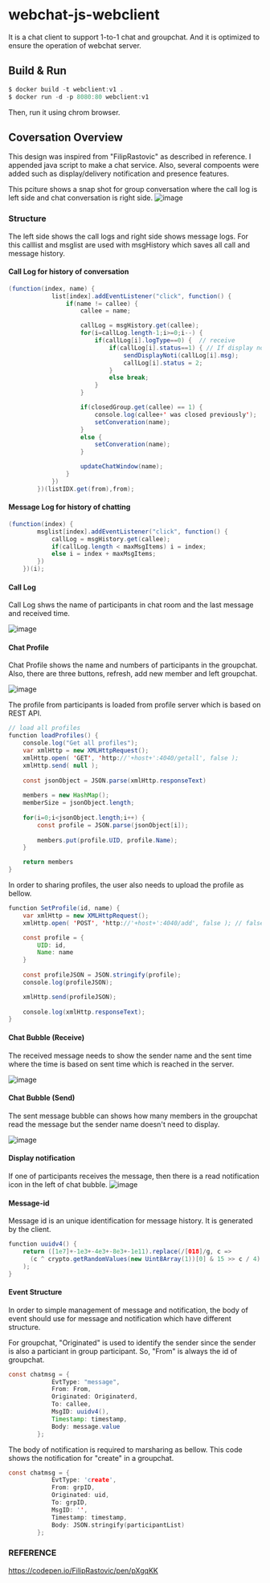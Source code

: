# webchat-js-webclient
It is a chat client to support 1-to-1 chat and groupchat.
And it is optimized to ensure the operation of webchat server.

## Build & Run
```c
$ docker build -t webclient:v1 .
$ docker run -d -p 8080:80 webclient:v1
```
Then, run it using chrom browser. 

## Coversation Overview

This design was inspired from "FilipRastovic" as described in reference.
I appended java script to make a chat service. Also, several compoents were added such as display/delivery notification and presence features. 

This pciture shows a snap shot for group conversation where the call log is left side and chat conversation is right side.
![image](https://user-images.githubusercontent.com/52392004/84659810-f4f38300-af52-11ea-9ed9-9bf4cd8cdc36.png)

### Structure

The left side shows the call logs and right side shows message logs.
For this calllist and msglist are used with msgHistory which saves all call and message history.

#### Call Log for history of conversation
```java
(function(index, name) {
            list[index].addEventListener("click", function() {
                if(name != callee) {
                    callee = name;

                    callLog = msgHistory.get(callee);                   
                    for(i=callLog.length-1;i>=0;i--) {
                        if(callLog[i].logType==0) {  // receive
                            if(callLog[i].status==1) { // If display notification needs to send
                                sendDisplayNoti(callLog[i].msg);
                                callLog[i].status = 2;
                            }
                            else break;
                        }
                    }

                    if(closedGroup.get(callee) == 1) {
                        console.log(callee+' was closed previously');
                        setConveration(name);
                    } 
                    else {
                        setConveration(name);
                    }

                    updateChatWindow(name); 
                } 
            })
        })(listIDX.get(from),from);
```

#### Message Log for history of chatting
```java
(function(index) {
        msglist[index].addEventListener("click", function() {
            callLog = msgHistory.get(callee);
            if(callLog.length < maxMsgItems) i = index;
            else i = index + maxMsgItems;
        })
    })(i);
```

#### Call Log

Call Log shws the name of participants in chat room and the last message and received time. 

![image](https://user-images.githubusercontent.com/52392004/84660117-57e51a00-af53-11ea-9589-1199bdcecb55.png)


#### Chat Profile

Chat Profile shows the name and numbers of participants in the groupchat. Also, there are three buttons, refresh, add new member and left groupchat.

![image](https://user-images.githubusercontent.com/52392004/84660203-75b27f00-af53-11ea-807b-6c4bc1ad7288.png)

The profile from participants is loaded from profile server which is based on REST API.

```java
// load all profiles 
function loadProfiles() {
    console.log("Get all profiles");
    var xmlHttp = new XMLHttpRequest();
    xmlHttp.open( 'GET', 'http://'+host+':4040/getall', false );      
    xmlHttp.send( null );
    
    const jsonObject = JSON.parse(xmlHttp.responseText)
    
    members = new HashMap();
    memberSize = jsonObject.length;
    
    for(i=0;i<jsonObject.length;i++) {
        const profile = JSON.parse(jsonObject[i]);
    
        members.put(profile.UID, profile.Name);
    }

    return members
}
```

In order to sharing profiles, the user also needs to upload the profile as bellow.

```java
function SetProfile(id, name) {
    var xmlHttp = new XMLHttpRequest();
    xmlHttp.open( 'POST', 'http://'+host+':4040/add', false ); // false for synchronous request      

    const profile = {
        UID: id,
        Name: name
    }
    
    const profileJSON = JSON.stringify(profile);
    console.log(profileJSON);

    xmlHttp.send(profileJSON);
    
    console.log(xmlHttp.responseText);
}
```



#### Chat Bubble (Receive)
The received message needs to show the sender name and the sent time where the time is based on sent time which is reached in the server.

![image](https://user-images.githubusercontent.com/52392004/84659902-12c0e800-af53-11ea-811e-a7987039a3e1.png)


#### Chat Bubble (Send)
The sent message bubble can shows how many members in the groupchat read the message but the sender name doesn't need to display.

![image](https://user-images.githubusercontent.com/52392004/84659978-2f5d2000-af53-11ea-819c-c77f5fd68b3d.png)


#### Display notification

If one of participants receives the message, then there is a read notification icon in the left of chat bubble.
![image](https://user-images.githubusercontent.com/52392004/84660428-ca55fa00-af53-11ea-9bf1-38b9e0d22c08.png)

#### Message-id

Message id is an unique identification for message history. It is generated by the client.

```java
function uuidv4() {
    return ([1e7]+-1e3+-4e3+-8e3+-1e11).replace(/[018]/g, c =>
      (c ^ crypto.getRandomValues(new Uint8Array(1))[0] & 15 >> c / 4).toString(16)
    );
}
```

#### Event Structure

In order to simple management of message and notification, the body of event should use for message and notification which have different structure.

For groupchat, "Originated" is used to identify the sender since the sender is also a particiant in group participant. So, "From" is always the id of groupchat.

```java
const chatmsg = {
            EvtType: "message",
            From: From,
            Originated: Originaterd,
            To: callee,
            MsgID: uuidv4(),
            Timestamp: timestamp,
            Body: message.value
        };
```

The body of notification is required to marsharing as bellow. This code shows the notification for "create" in a groupchat.

```c
const chatmsg = {
            EvtType: 'create',
            From: grpID,
            Originated: uid,
            To: grpID,
            MsgID: '',
            Timestamp: timestamp,
            Body: JSON.stringify(participantList)
        };
```

### REFERENCE

https://codepen.io/FilipRastovic/pen/pXgqKK
